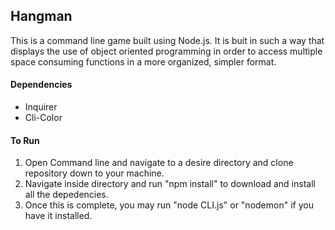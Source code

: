 <h2>Hangman</h2>

<p>This is a command line game built using Node.js. It is buit in such a way that displays the use of object oriented programming in order to access multiple space consuming functions in a more organized, simpler format.</p>

<h4>Dependencies</h4>
<ul>
	<li>Inquirer</li>
	<li>Cli-Color</li>
</ul>

<h4>To Run</h4>
<ol>
	<li>Open Command line and navigate to a desire directory and clone repository down to your machine.</li>
	<li>Navigate inside directory and run "npm install" to download and install all the depedencies.</li>
	<li>Once this is complete, you may run "node CLI.js" or "nodemon" if you have it installed.</li>
</ol>
